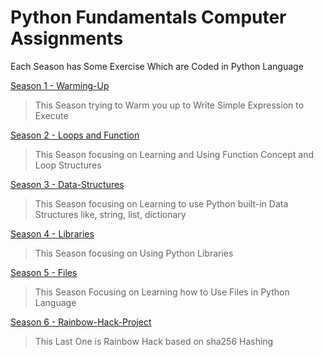 # Python Fundamentals Computer Assignments
Each Season has Some Exercise Which are Coded in Python Language

[Season 1 - Warming-Up](https://github.com/ehsanyousefzadehasl/python-fundamentals/tree/master/Season%201)
>This Season trying to Warm you up to Write Simple Expression to Execute

[Season 2 - Loops and Function](https://github.com/ehsanyousefzadehasl/python-fundamentals/tree/master/Season%202)
>This Season focusing on Learning and Using Function Concept and Loop Structures

[Season 3 - Data-Structures](https://github.com/ehsanyousefzadehasl/python-fundamentals/tree/master/Season%203)
>This Season focusing on Learning to use Python built-in Data Structures like, string, list, dictionary

[Season 4 - Libraries](https://github.com/ehsanyousefzadehasl/python-fundamentals/tree/master/Season%204)
>This Season focusing on Using Python Libraries

[Season 5 - Files](https://github.com/ehsanyousefzadehasl/python-fundamentals/tree/master/Season%205)
>This Season Focusing on Learning how to Use Files in Python Language

[Season 6 - Rainbow-Hack-Project](https://github.com/ehsanyousefzadehasl/python-fundamentals/tree/master/Season%206)
>This Last One is Rainbow Hack based on sha256 Hashing
